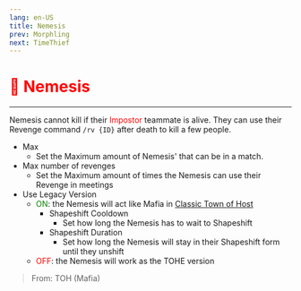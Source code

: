 ```yaml
---
lang: en-US
title: Nemesis
prev: Morphling
next: TimeThief
---
```


# <font color="red">🦹 <b>Nemesis</b></font> <Badge text="Support" type="tip" vertical="middle"/>
---

Nemesis cannot kill if their <font color=red>Impostor</font> teammate is alive. They can use their Revenge command `/rv {ID}` after death to kill a few people.
* Max
  * Set the Maximum amount of Nemesis' that can be in a match.
* Max number of revenges
  * Set the Maximum amount of times the Nemesis can use their Revenge in meetings
* Use Legacy Version
  * <font color=green>ON</font>: the Nemesis will act like Mafia in [Classic Town of Host](https://among-us.fandom.com/wiki/Mod:Town_Of_Host#Mafia)
    * Shapeshift Cooldown
      * Set how long the Nemesis has to wait to Shapeshift
    * Shapeshift Duration
      * Set how long the Nemesis will stay in their Shapeshift form until they unshift
  * <font color=red>OFF</font>: the Nemesis will work as the TOHE version

> From: TOH (Mafia)